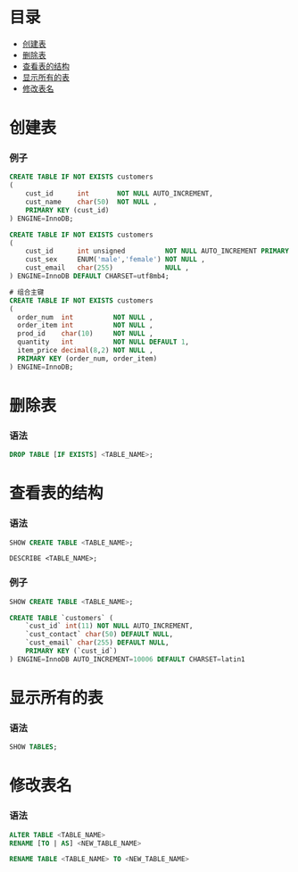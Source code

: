# 目录
- [创建表](#创建表)
- [删除表](#删除表)
- [查看表的结构](#查看表的结构)
- [显示所有的表](#显示所有的表)
- [修改表名](#修改表名)



<!-- = = = = = = = = = = = = = = = = = = = = = = = = = = = = = = = = = = = = = = = = = = = = = = = = = = = = = = = = = = = = -->
<!-- = = = = = = = = = = = = = = = = = = = = = = = = = = = = = = = = = = = = = = = = = = = = = = = = = = = = = = = = = = = = -->



# 创建表
### 例子
```sql
CREATE TABLE IF NOT EXISTS customers
(
    cust_id      int       NOT NULL AUTO_INCREMENT,
    cust_name    char(50)  NOT NULL ,
    PRIMARY KEY (cust_id)
) ENGINE=InnoDB;
```

```sql
CREATE TABLE IF NOT EXISTS customers
(
    cust_id      int unsigned          NOT NULL AUTO_INCREMENT PRIMARY KEY,
    cust_sex     ENUM('male','female') NOT NULL ,
    cust_email   char(255)             NULL ,
) ENGINE=InnoDB DEFAULT CHARSET=utf8mb4;
```

```sql
# 组合主键
CREATE TABLE IF NOT EXISTS customers
(
  order_num  int          NOT NULL ,
  order_item int          NOT NULL ,
  prod_id    char(10)     NOT NULL ,
  quantity   int          NOT NULL DEFAULT 1,
  item_price decimal(8,2) NOT NULL ,
  PRIMARY KEY (order_num, order_item)
) ENGINE=InnoDB;
```



<!-- = = = = = = = = = = = = = = = = = = = = = = = = = = = = = = = = = = = = = = = = = = = = = = = = = = = = = = = = = = = = -->
<!-- = = = = = = = = = = = = = = = = = = = = = = = = = = = = = = = = = = = = = = = = = = = = = = = = = = = = = = = = = = = = -->



# 删除表
### 语法
```sql
DROP TABLE [IF EXISTS] <TABLE_NAME>;
```



<!-- = = = = = = = = = = = = = = = = = = = = = = = = = = = = = = = = = = = = = = = = = = = = = = = = = = = = = = = = = = = = -->
<!-- = = = = = = = = = = = = = = = = = = = = = = = = = = = = = = = = = = = = = = = = = = = = = = = = = = = = = = = = = = = = -->



# 查看表的结构
### 语法
```sql
SHOW CREATE TABLE <TABLE_NAME>;
```
```
DESCRIBE <TABLE_NAME>;
```

### 例子
```sql
SHOW CREATE TABLE <TABLE_NAME>;

CREATE TABLE `customers` (
    `cust_id` int(11) NOT NULL AUTO_INCREMENT,
    `cust_contact` char(50) DEFAULT NULL,
    `cust_email` char(255) DEFAULT NULL,
    PRIMARY KEY (`cust_id`)
) ENGINE=InnoDB AUTO_INCREMENT=10006 DEFAULT CHARSET=latin1
```



<!-- = = = = = = = = = = = = = = = = = = = = = = = = = = = = = = = = = = = = = = = = = = = = = = = = = = = = = = = = = = = = -->
<!-- = = = = = = = = = = = = = = = = = = = = = = = = = = = = = = = = = = = = = = = = = = = = = = = = = = = = = = = = = = = = -->



# 显示所有的表
### 语法
```sql
SHOW TABLES;
```



<!-- = = = = = = = = = = = = = = = = = = = = = = = = = = = = = = = = = = = = = = = = = = = = = = = = = = = = = = = = = = = = -->
<!-- = = = = = = = = = = = = = = = = = = = = = = = = = = = = = = = = = = = = = = = = = = = = = = = = = = = = = = = = = = = = -->



# 修改表名
### 语法
```sql
ALTER TABLE <TABLE_NAME> 
RENAME [TO | AS] <NEW_TABLE_NAME>
```

```sql
RENAME TABLE <TABLE_NAME> TO <NEW_TABLE_NAME> 
```
